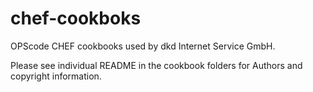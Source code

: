 chef-cookboks
=============

OPScode CHEF cookbooks used by dkd Internet Service GmbH.

Please see individual README in the cookbook folders for Authors and copyright information.

